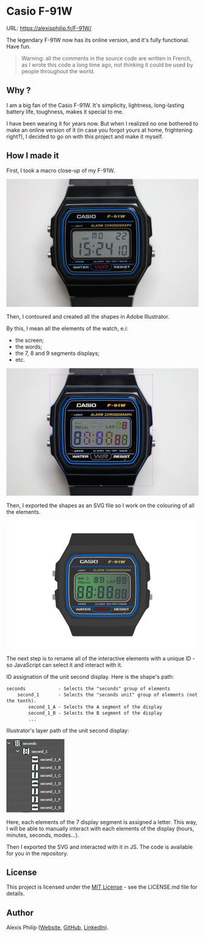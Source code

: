 # Casio F-91W

URL: https://alexisphilip.fr/F-91W/

The legendary F-91W now has its online version,
and it's fully functional. Have fun. 

> Warning: all the comments in the source code are written in French, as I wrote this code a long time ago, not thinking
> it could be used by people throughout the world.

## Why ?

I am a big fan of the Casio F-91W. It's simplicity, lightness, long-lasting battery life, toughness, makes it
special to me.

I have been wearing it for years now. But when I realized no one bothered to make an online version of it (in case
you forgot yours at home, frightening right?), I decided to go on with this project and make it myself.

## How I made it

First, I took a macro close-up of my F-91W.

![](images/casio-original.JPG)

Then, I contoured and created all the shapes in Adobe Illustrator.

By this, I mean all the elements of the watch, e.i:
- the screen;
- the words;
- the 7, 8 and 9 segments displays;
- etc.

![](images/casio-svg-on-original.PNG)

Then, I exported the shapes as an SVG file so I work on the colouring of all the elements.

![](images/casio-svg-final.PNG)

The next step is to rename all of the interactive elements with a unique ID - so JavaScript can select it and
interact with it.

ID assignation of the unit second display. Here is the shape's path:

```text
seconds            - Selects the "seconds" group of elements
    second_1       - Selects the "seconds unit" group of elements (not the tenth).
        second_1_A - Selects the A segment of the display
        second_1_B - Selects the B segment of the display
        ...
```

Illustrator's layer path of the unit second display:

![](images/casio-unique-id.PNG)

Here, each elements of the 7 display segment is assigned a letter. This way, I will be able to manually interact with 
each elements of the display (hours, minutes, seconds, modes...).

Then I exported the SVG and interacted with it in JS. The code is available for you in the repository.

## License

This project is licensed under the [MIT License](https://choosealicense.com/licenses/mit/) - see the LICENSE.md file for details.

## Author

Alexis Philip ([Website](https://alexisphilip.fr),
[GitHub](https://github.com/alexis-philip),
[LinkedIn](https://www.linkedin.com/in/alexis-philip-019955176)). 
 